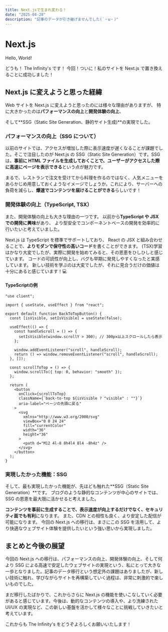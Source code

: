 ```yaml
---
title: Next.jsで生まれ変わる！
date: "2025-04-28"
description: "記事のデータが引き継げませんでした(´・ω・)"
---
```


# Next.js

Hello, World!

どうも！ The Infinity's です！
今回！ついに！私のサイトを Next.js で置き換えることに成功しました！

## Next.js に変えようと思った経緯

Web サイトを Next.js に変えようと思ったのには様々な理由がありますが、
特に大きかったのは**パフォーマンスの向上**と**開発体験の向上**、

そして**SSG（Static Site Generation、静的サイト生成)**の実現でした。

### パフォーマンスの向上（SSG について）

以前のサイトでは、アクセスが増加した際に表示速度が遅くなることが課題でした。そこで注目したのが Next.js の SSG（Static Site Generation）です。SSG は、**事前に HTML ファイルを生成しておくことで、ユーザーがアクセスした際に高速にページを表示できる**という点が魅力です。

まるで、レストランで注文を受けてから料理を作るのではなく、人気メニューをあらかじめ用意しておくようなイメージでしょうか。これにより、サーバーへの負荷を減らし、**爆速でコンテンツを届けることができる**らしいです！

### 開発体験の向上（TypeScript, TSX）

また、開発体験の向上も大きな理由の一つです。
以前から**TypeScript や JSX での開発に興味**があり、
より型安全でコンポーネントベースの開発を効率的に行いたいと考えていました。

Next.js は TypeScript を標準でサポートしており、
React の JSX と組み合わせることで、**よりモダンで保守性の高いコード**を書くことができます。
(TSX)学習はかなり大変でしたが、実際に開発を始めてみると、その恩恵をひしひしと感じています。
コードの可読性が向上し、バグも早期に発見しやすくなったと実感しています。
新しい技術を学ぶのは大変でしたが、それに見合うだけの価値は十分にあると感じています！💻

#### TypeScriptの例

```tsx title="example.tsx" showLineNumbers
"use client";

import { useState, useEffect } from "react";

export default function BackToTopButton() {
  const [isVisible, setIsVisible] = useState(false);

  useEffect(() => {
    const handleScroll = () => {
      setIsVisible(window.scrollY > 300); // 300px以上スクロールしたら表示
    };

    window.addEventListener("scroll", handleScroll);
    return () => window.removeEventListener("scroll", handleScroll);
  }, []);

  const scrollToTop = () => {
    window.scrollTo({ top: 0, behavior: "smooth" });
  };

  return (
    <button
      onClick={scrollToTop}
      className={`back-to-top ${isVisible ? "visible" : ""}`}
      aria-label="ページの先頭に戻る"
    >
      <svg
        xmlns="http://www.w3.org/2000/svg"
        viewBox="0 0 24 24"
        fill="currentColor"
        width="36"
        height="36"
      >
        <path d="M12 4l-8 8h4l4 8l4 -8h4z" />
      </svg>
    </button>
  );
}
```

### 実現したかった機能：SSG

そして、最も実現したかった機能が、先ほども触れた**SSG（Static Site Generation）**です。
ブログのような静的なコンテンツが中心のサイトでは、SSG の恩恵を最大限に活かせると考えました。

**コンテンツを事前に生成することで、表示速度が向上するだけでなく、セキュリティ面でも有利**になります。
また、CDN との相性も良く、より安定した配信が可能になります。
今回の Next.js への移行は、まさにこの SSG を活用して、より快適なウェブサイト体験を提供したいという強い思いから実現しました。

## まとめと今後の展望

今回の Next.js への移行は、パフォーマンスの向上、開発体験の向上、そして何より SSG による高速で安定したウェブサイトの実現という、私にとって大きな一歩となりました。記事のデータ移行という想定外の課題はありましたが、新しい技術に触れ、学びながらサイトを再構築していく過程は、非常に刺激的で楽しいものでした。

まだ移行したばかりで、これからさらに Next.js の機能を使いこなしていく必要があると感じています。今後は、動的なコンテンツの導入や、より洗練された UI/UX の実現など、この新しい基盤を活かして様々なことに挑戦していきたいと考えています。

これからも The Infinity's をどうぞよろしくお願いいたします！
